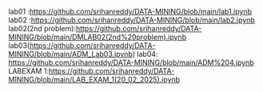 lab01 :https://github.com/srihanreddy/DATA-MINING/blob/main/lab1.ipynb
lab02 :https://github.com/srihanreddy/DATA-MINING/blob/main/lab2.ipynb
lab02(2nd problem):https://github.com/srihanreddy/DATA-MINING/blob/main/DMLAB02(2nd%20problem).ipynb
lab03(https://github.com/srihanreddy/DATA-MINING/blob/main/ADM_Lab03.ipynb)
lab04: https://github.com/srihanreddy/DATA-MINING/blob/main/ADM%204.ipynb
LABEXAM 1:https://github.com/srihanreddy/DATA-MINING/blob/main/LAB_EXAM_1(20_02_2025).ipynb
